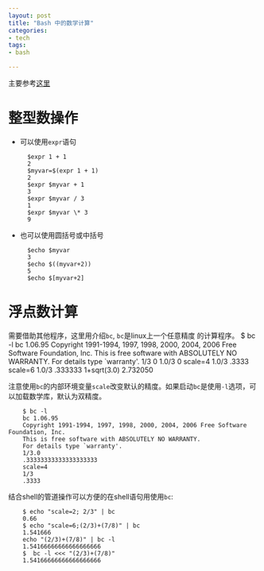 ```yaml
---
layout: post
title: "Bash 中的数学计算"
categories:
- tech
tags:
- bash

---
```


主要参考[这里](https://www.shell-tips.com/2010/06/14/performing-math-calculation-in-bash/)

整型数操作
==========

* 可以使用`expr`语句

        $expr 1 + 1
        2
        $myvar=$(expr 1 + 1)
        2
        $expr $myvar + 1
        3
        $expr $myvar / 3
        1
        $expr $myvar \* 3
        9

* 也可以使用圆括号或中括号

        $echo $myvar
        3
        $echo $((myvar+2))
        5
        $echo $[myvar+2]
        

浮点数计算
=========
需要借助其他程序，这里用介绍`bc`, `bc`是linux上一个任意精度
的计算程序。
        $ bc -l
        bc 1.06.95
        Copyright 1991-1994, 1997, 1998, 2000, 2004, 2006 Free Software Foundation, Inc.
        This is free software with ABSOLUTELY NO WARRANTY.
        For details type `warranty'.
        1/3
        0
        1.0/3
        0
        scale=4
        1.0/3
        .3333
        scale=6
        1.0/3
        .333333
        1+sqrt(3.0)
        2.732050


注意使用`bc`的内部环境变量`scale`改变默认的精度。如果启动`bc`是使用`-l`选项，可以加载数学库，默认为双精度。

        $ bc -l
        bc 1.06.95
        Copyright 1991-1994, 1997, 1998, 2000, 2004, 2006 Free Software Foundation, Inc.
        This is free software with ABSOLUTELY NO WARRANTY.
        For details type `warranty'.
        1/3.0
        .33333333333333333333
        scale=4
        1/3
        .3333

结合shell的管道操作可以方便的在shell语句用使用`bc`:

        $ echo "scale=2; 2/3" | bc
        0.66
        $ echo "scale=6;(2/3)+(7/8)" | bc
        1.541666
        echo "(2/3)+(7/8)" | bc -l
        1.54166666666666666666
        $  bc -l <<< "(2/3)+(7/8)"
        1.54166666666666666666
